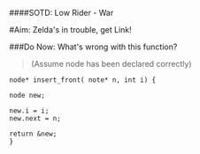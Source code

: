 ####SOTD: Low Rider - War

#Aim: Zelda's in trouble, get Link!

###Do Now: What's wrong with this function?
> (Assume node has been declared correctly)

	node* insert_front( note* n, int i) {
	
	node new;
    
	new.i = i;
	new.next = n;
    
	return &new;
	}

